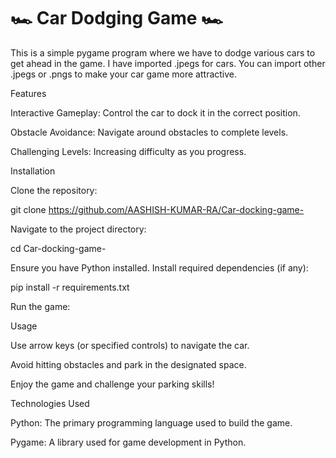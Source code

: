 # 🏎️ Car Dodging Game 🏎️ 
This is a simple pygame program where we have to dodge various cars to get ahead in the game. 
I have imported .jpegs for cars. You can import other .jpegs or .pngs to make your car game more attractive.

Features

Interactive Gameplay: Control the car to dock it in the correct position.

Obstacle Avoidance: Navigate around obstacles to complete levels.

Challenging Levels: Increasing difficulty as you progress.

Installation

Clone the repository:

git clone https://github.com/AASHISH-KUMAR-RA/Car-docking-game-

Navigate to the project directory:

cd Car-docking-game-

Ensure you have Python installed. Install required dependencies (if any):

pip install -r requirements.txt

Run the game:

Usage

Use arrow keys (or specified controls) to navigate the car.

Avoid hitting obstacles and park in the designated space.

Enjoy the game and challenge your parking skills!

Technologies Used

Python: The primary programming language used to build the game.

Pygame: A library used for game development in Python.
